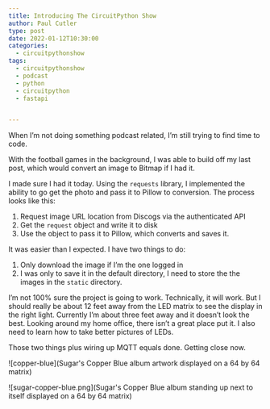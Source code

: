 ```yaml
---
title: Introducing The CircuitPython Show
author: Paul Cutler 
type: post 
date: 2022-01-12T10:30:00
categories:
  - circuitpythonshow
tags:
  - circuitpythonshow
  - podcast
  - python
  - circuitpython
  - fastapi


---
```

When I’m not doing something podcast related, I’m still trying to find time to code.

With the football games in the background, I was able to build off my last post, which would convert an image to Bitmap if I had it.

I made sure I had it today.  Using the `requests` library, I implemented the ability to go get the photo and pass it to Pillow to conversion.  The process looks like this:

1. Request image URL location from Discogs via the authenticated API
2. Get the `request` object and write it to disk
3. Use the object to pass it to Pillow, which converts and saves it.

It was easier than I expected.  I have two things to do:

1. Only download the image if I’m the one logged in
2. I was only to save it in the default directory, I need to store the the images in the `static` directory.

I’m not 100% sure the project is going to work.  Technically, it will work.  But I should really be about 12 feet away from the LED matrix to see the display in the right light.  Currently I’m about three feet away and it doesn’t look the best.  Looking around my home office, there isn’t a great place put it.  I also need to learn how to take better pictures of LEDs.

Those two things plus wiring up MQTT equals done.   Getting close now.

![copper-blue](Sugar's Copper Blue album artwork displayed on a 64 by 64 matrix)

![sugar-copper-blue.png](Sugar's Copper Blue album standing up  next to itself displayed on a 64 by 64 matrix)